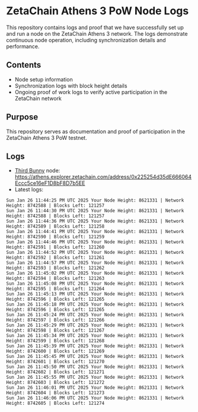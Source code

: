 # ZetaChain Athens 3 PoW Node Logs
This repository contains logs and proof that we have successfully set up and run a node on the ZetaChain Athens 3 network. The logs demonstrate continuous node operation, including synchronization details and performance.

## Contents
- Node setup information
- Synchronization logs with block height details
- Ongoing proof of work logs to verify active participation in the ZetaChain network

## Purpose
This repository serves as documentation and proof of participation in the ZetaChain Athens 3 PoW testnet.

## Logs

- [Third Bunny](https://thirdbunny.xyz/) node: https://athens.explorer.zetachain.com/address/0x225254d35dE666064Eccc5ce16eF1D8bF8D7b5EE
- Latest logs:
```
Sun Jan 26 11:44:25 PM UTC 2025 Your Node Height: 8621331 | Network Height: 8742588 | Blocks Left: 121257
Sun Jan 26 11:44:30 PM UTC 2025 Your Node Height: 8621331 | Network Height: 8742588 | Blocks Left: 121257
Sun Jan 26 11:44:36 PM UTC 2025 Your Node Height: 8621331 | Network Height: 8742589 | Blocks Left: 121258
Sun Jan 26 11:44:41 PM UTC 2025 Your Node Height: 8621331 | Network Height: 8742590 | Blocks Left: 121259
Sun Jan 26 11:44:46 PM UTC 2025 Your Node Height: 8621331 | Network Height: 8742591 | Blocks Left: 121260
Sun Jan 26 11:44:52 PM UTC 2025 Your Node Height: 8621331 | Network Height: 8742592 | Blocks Left: 121261
Sun Jan 26 11:44:57 PM UTC 2025 Your Node Height: 8621331 | Network Height: 8742593 | Blocks Left: 121262
Sun Jan 26 11:45:02 PM UTC 2025 Your Node Height: 8621331 | Network Height: 8742594 | Blocks Left: 121263
Sun Jan 26 11:45:08 PM UTC 2025 Your Node Height: 8621331 | Network Height: 8742595 | Blocks Left: 121264
Sun Jan 26 11:45:13 PM UTC 2025 Your Node Height: 8621331 | Network Height: 8742596 | Blocks Left: 121265
Sun Jan 26 11:45:18 PM UTC 2025 Your Node Height: 8621331 | Network Height: 8742596 | Blocks Left: 121265
Sun Jan 26 11:45:24 PM UTC 2025 Your Node Height: 8621331 | Network Height: 8742597 | Blocks Left: 121266
Sun Jan 26 11:45:29 PM UTC 2025 Your Node Height: 8621331 | Network Height: 8742598 | Blocks Left: 121267
Sun Jan 26 11:45:34 PM UTC 2025 Your Node Height: 8621331 | Network Height: 8742599 | Blocks Left: 121268
Sun Jan 26 11:45:39 PM UTC 2025 Your Node Height: 8621331 | Network Height: 8742600 | Blocks Left: 121269
Sun Jan 26 11:45:45 PM UTC 2025 Your Node Height: 8621331 | Network Height: 8742601 | Blocks Left: 121270
Sun Jan 26 11:45:50 PM UTC 2025 Your Node Height: 8621331 | Network Height: 8742602 | Blocks Left: 121271
Sun Jan 26 11:45:55 PM UTC 2025 Your Node Height: 8621331 | Network Height: 8742603 | Blocks Left: 121272
Sun Jan 26 11:46:01 PM UTC 2025 Your Node Height: 8621331 | Network Height: 8742604 | Blocks Left: 121273
Sun Jan 26 11:46:06 PM UTC 2025 Your Node Height: 8621331 | Network Height: 8742605 | Blocks Left: 121274
```
